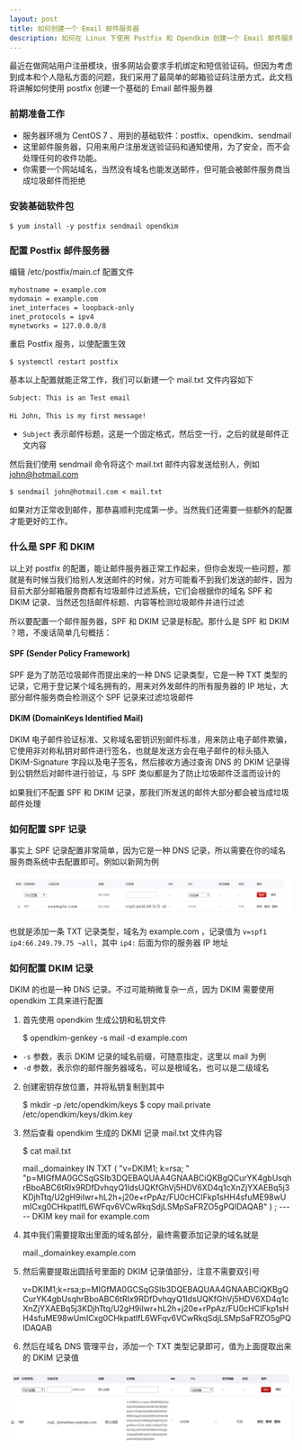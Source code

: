 ```yaml
---
layout: post
title: 如何创建一个 Email 邮件服务器
description: 如何在 Linux 下使用 Postfix 和 Opendkim 创建一个 Email 邮件服务器
---
```


最近在做网站用户注册模块，很多网站会要求手机绑定和短信验证码。但因为考虑到成本和个人隐私方面的问题，我们采用了最简单的邮箱验证码注册方式，此文档将讲解如何使用 postfix 创建一个基础的 Email 邮件服务器


### 前期准备工作

- 服务器环境为 CentOS 7 、用到的基础软件：postfix、opendkim、sendmail   
- 这里邮件服务器，只用来用户注册发送验证码和通知使用，为了安全，而不会处理任何的收件功能。
- 你需要一个网站域名，当然没有域名也能发送邮件，但可能会被邮件服务商当成垃圾邮件而拒绝

### 安装基础软件包

    $ yum install -y postfix sendmail opendkim

### 配置 Postfix 邮件服务器

编辑 /etc/postfix/main.cf 配置文件

    myhostname = example.com
    mydomain = example.com
    inet_interfaces = loopback-only
    inet_protocols = ipv4
    mynetworks = 127.0.0.0/8

重启 Postfix 服务，以使配置生效

    $ systemctl restart postfix

基本以上配置就能正常工作，我们可以新建一个 mail.txt 文件内容如下

    Subject: This is an Test email
    
    Hi John, This is my first message!

- `Subject` 表示邮件标题，这是一个固定格式，然后空一行，之后的就是邮件正文内容

然后我们使用 sendmail 命令将这个 mail.txt 邮件内容发送给别人，例如 john@hotmail.com


    $ sendmail john@hotmail.com < mail.txt

如果对方正常收到邮件，那恭喜顺利完成第一步。当然我们还需要一些额外的配置才能更好的工作。

### 什么是 SPF 和 DKIM

以上对 postfix 的配置，能让邮件服务器正常工作起来，但你会发现一些问题，那就是有时候当我们给别人发送邮件的时候，对方可能看不到我们发送的邮件，因为目前大部分邮箱服务商都有垃圾邮件过滤系统，它们会根据你的域名 SPF 和 DKIM 记录、当然还包括邮件标题、内容等检测垃圾邮件并进行过滤

所以要配置一个邮件服务器，SPF 和 DKIM 记录是标配。那什么是 SPF 和 DKIM ？嗯，不废话简单几句概括：

#### SPF (Sender Policy Framework)

SPF 是为了防范垃圾邮件而提出来的一种 DNS 记录类型，它是一种 TXT 类型的记录，它用于登记某个域名拥有的，用来对外发邮件的所有服务器的 IP 地址，大部分邮件服务商会检测这个 SPF 记录来过滤垃圾邮件

#### DKIM (DomainKeys Identified Mail)

DKIM 电子邮件验证标准、又称域名密钥识别邮件标准，用来防止电子邮件欺骗，它使用非对称私钥对邮件进行签名，也就是发送方会在电子邮件的标头插入 DKIM-Signature 字段以及电子签名，然后接收方通过查询 DNS 的 DKIM 记录得到公钥然后对邮件进行验证，与 SPF 类似都是为了防止垃圾邮件泛滥而设计的

如果我们不配置 SPF 和 DKIM 记录，那我们所发送的邮件大部分都会被当成垃圾邮件处理

### 如何配置 SPF 记录

事实上 SPF 记录配置非常简单，因为它是一种 DNS 记录，所以需要在你的域名服务商系统中去配置即可。例如以新网为例

![spf.jpg](../assets/img/spf.jpg)

也就是添加一条 TXT 记录类型，域名为 example.com ，记录值为 `v=spf1 ip4:66.249.79.75 ~all`，其中 `ip4:` 后面为你的服务器 IP 地址

### 如何配置 DKIM 记录

DKIM 的也是一种 DNS 记录。不过可能稍微复杂一点，因为 DKIM 需要使用 opendkim 工具来进行配置

1) 首先使用 opendkim 生成公钥和私钥文件

    $ opendkim-genkey -s mail -d example.com

- `-s` 参数，表示 DKIM 记录的域名前缀，可随意指定，这里以 mail 为例
- `-d` 参数，表示你的邮件服务器域名，可以是根域名，也可以是二级域名

2) 创建密钥存放位置，并将私钥复制到其中

    $ mkdir -p /etc/opendkim/keys
    $ copy mail.private /etc/opendkim/keys/dkim.key

3) 然后查看 opendkim 生成的 DKMI 记录 mail.txt 文件内容

    $ cat mail.txt
    
    mail._domainkey IN      TXT     ( "v=DKIM1; k=rsa; "
          "p=MIGfMA0GCSqGSIb3DQEBAQUAA4GNAABCiQKBgQCurYK4gbUsqhrBboABC6tRIx9RDfDvhqyQ1IdsUQKfGhVj5HDV6XD4q1cXnZjYXAEBq5j3KDjhTtq/U2gH9iIwr+hL2h+j20e+rPpAz/FU0cHCIFkp1sHH4sfuME98wUmICxg0CHkpatlfL6WFqv6VCwRkqSdjLSMpSaFRZO5gPQIDAQAB" )  ; ----- DKIM key mail for example.com

4) 其中我们需要提取出里面的域名部分，最终需要添加记录的域名就是

    mail._domainkey.example.com

5) 然后需要提取出圆括号里面的 DKIM 记录值部分，注意不需要双引号

    v=DKIM1;k=rsa;p=MIGfMA0GCSqGSIb3DQEBAQUAA4GNAABCiQKBgQCurYK4gbUsqhrBboABC6tRIx9RDfDvhqyQ1IdsUQKfGhVj5HDV6XD4q1cXnZjYXAEBq5j3KDjhTtq/U2gH9iIwr+hL2h+j20e+rPpAz/FU0cHCIFkp1sHH4sfuME98wUmICxg0CHkpatlfL6WFqv6VCwRkqSdjLSMpSaFRZO5gPQIDAQAB

6) 然后在域名 DNS 管理平台，添加一个 TXT 类型记录即可，值为上面提取出来的 DKIM 记录值

![spf.jpg](../assets/img/dkim.jpg)
